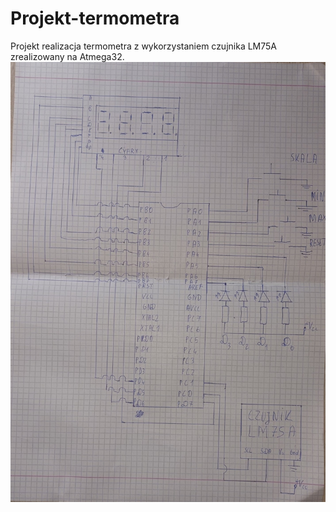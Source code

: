 # Projekt-termometra
Projekt realizacja termometra z wykorzystaniem czujnika LM75A zrealizowany na  Atmega32.
![Alt text](schemat_podlaczeniowy.jpg?raw=true "Schemat blokowy")
